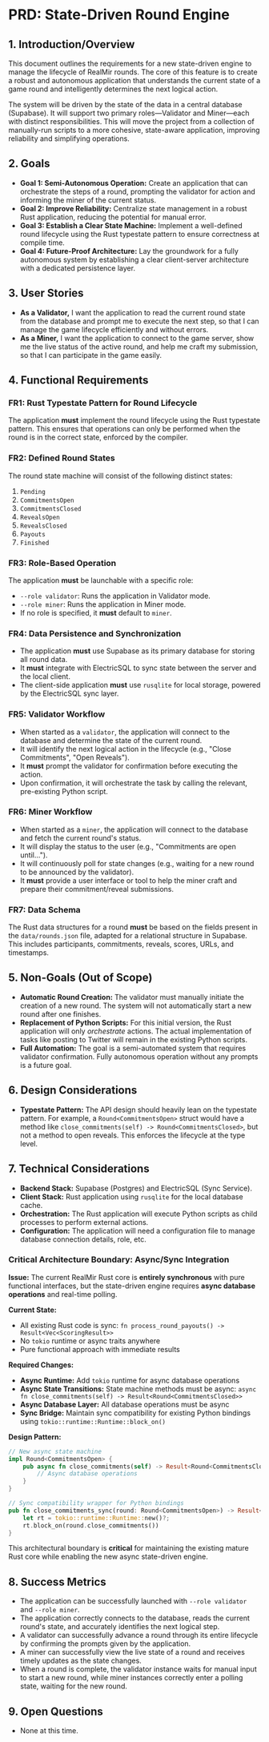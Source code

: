 # PRD: State-Driven Round Engine

## 1. Introduction/Overview

This document outlines the requirements for a new state-driven engine to manage the lifecycle of RealMir rounds. The core of this feature is to create a robust and autonomous application that understands the current state of a game round and intelligently determines the next logical action.

The system will be driven by the state of the data in a central database (Supabase). It will support two primary roles—Validator and Miner—each with distinct responsibilities. This will move the project from a collection of manually-run scripts to a more cohesive, state-aware application, improving reliability and simplifying operations.

## 2. Goals

- **Goal 1: Semi-Autonomous Operation:** Create an application that can orchestrate the steps of a round, prompting the validator for action and informing the miner of the current status.
- **Goal 2: Improve Reliability:** Centralize state management in a robust Rust application, reducing the potential for manual error.
- **Goal 3: Establish a Clear State Machine:** Implement a well-defined round lifecycle using the Rust typestate pattern to ensure correctness at compile time.
- **Goal 4: Future-Proof Architecture:** Lay the groundwork for a fully autonomous system by establishing a clear client-server architecture with a dedicated persistence layer.

## 3. User Stories

- **As a Validator,** I want the application to read the current round state from the database and prompt me to execute the next step, so that I can manage the game lifecycle efficiently and without errors.
- **As a Miner,** I want the application to connect to the game server, show me the live status of the active round, and help me craft my submission, so that I can participate in the game easily.

## 4. Functional Requirements

### FR1: Rust Typestate Pattern for Round Lifecycle
The application **must** implement the round lifecycle using the Rust typestate pattern. This ensures that operations can only be performed when the round is in the correct state, enforced by the compiler.

### FR2: Defined Round States
The round state machine will consist of the following distinct states:
1.  `Pending`
2.  `CommitmentsOpen`
3.  `CommitmentsClosed`
4.  `RevealsOpen`
5.  `RevealsClosed`
6.  `Payouts`
7.  `Finished`

### FR3: Role-Based Operation
The application **must** be launchable with a specific role:
-   `--role validator`: Runs the application in Validator mode.
-   `--role miner`: Runs the application in Miner mode.
-   If no role is specified, it **must** default to `miner`.

### FR4: Data Persistence and Synchronization
-   The application **must** use Supabase as its primary database for storing all round data.
-   It **must** integrate with ElectricSQL to sync state between the server and the local client.
-   The client-side application **must** use `rusqlite` for local storage, powered by the ElectricSQL sync layer.

### FR5: Validator Workflow
-   When started as a `validator`, the application will connect to the database and determine the state of the current round.
-   It will identify the next logical action in the lifecycle (e.g., "Close Commitments", "Open Reveals").
-   It **must** prompt the validator for confirmation before executing the action.
-   Upon confirmation, it will orchestrate the task by calling the relevant, pre-existing Python script.

### FR6: Miner Workflow
-   When started as a `miner`, the application will connect to the database and fetch the current round's status.
-   It will display the status to the user (e.g., "Commitments are open until...").
-   It will continuously poll for state changes (e.g., waiting for a new round to be announced by the validator).
-   It **must** provide a user interface or tool to help the miner craft and prepare their commitment/reveal submissions.

### FR7: Data Schema
The Rust data structures for a round **must** be based on the fields present in the `data/rounds.json` file, adapted for a relational structure in Supabase. This includes participants, commitments, reveals, scores, URLs, and timestamps.

## 5. Non-Goals (Out of Scope)

-   **Automatic Round Creation:** The validator must manually initiate the creation of a new round. The system will not automatically start a new round after one finishes.
-   **Replacement of Python Scripts:** For this initial version, the Rust application will only *orchestrate* actions. The actual implementation of tasks like posting to Twitter will remain in the existing Python scripts.
-   **Full Automation:** The goal is a semi-automated system that requires validator confirmation. Fully autonomous operation without any prompts is a future goal.

## 6. Design Considerations

-   **Typestate Pattern:** The API design should heavily lean on the typestate pattern. For example, a `Round<CommitmentsOpen>` struct would have a method like `close_commitments(self) -> Round<CommitmentsClosed>`, but not a method to open reveals. This enforces the lifecycle at the type level.

## 7. Technical Considerations

-   **Backend Stack:** Supabase (Postgres) and ElectricSQL (Sync Service).
-   **Client Stack:** Rust application using `rusqlite` for the local database cache.
-   **Orchestration:** The Rust application will execute Python scripts as child processes to perform external actions.
-   **Configuration:** The application will need a configuration file to manage database connection details, role, etc.

### Critical Architecture Boundary: Async/Sync Integration

**Issue:** The current RealMir Rust core is **entirely synchronous** with pure functional interfaces, but the state-driven engine requires **async database operations** and real-time polling.

**Current State:**
- All existing Rust code is sync: `fn process_round_payouts() -> Result<Vec<ScoringResult>>`
- No `tokio` runtime or async traits anywhere
- Pure functional approach with immediate results

**Required Changes:**
- **Async Runtime:** Add `tokio` runtime for async database operations
- **Async State Transitions:** State machine methods must be async: `async fn close_commitments(self) -> Result<Round<CommitmentsClosed>>`
- **Async Database Layer:** All database operations must be async
- **Sync Bridge:** Maintain sync compatibility for existing Python bindings using `tokio::runtime::Runtime::block_on()`

**Design Pattern:**
```rust
// New async state machine
impl Round<CommitmentsOpen> {
    pub async fn close_commitments(self) -> Result<Round<CommitmentsClosed>> {
        // Async database operations
    }
}

// Sync compatibility wrapper for Python bindings
pub fn close_commitments_sync(round: Round<CommitmentsOpen>) -> Result<Round<CommitmentsClosed>> {
    let rt = tokio::runtime::Runtime::new()?;
    rt.block_on(round.close_commitments())
}
```

This architectural boundary is **critical** for maintaining the existing mature Rust core while enabling the new async state-driven engine.

## 8. Success Metrics

-   The application can be successfully launched with `--role validator` and `--role miner`.
-   The application correctly connects to the database, reads the current round's state, and accurately identifies the next logical step.
-   A validator can successfully advance a round through its entire lifecycle by confirming the prompts given by the application.
-   A miner can successfully view the live state of a round and receives timely updates as the state changes.
-   When a round is complete, the validator instance waits for manual input to start a new round, while miner instances correctly enter a polling state, waiting for the new round.

## 9. Open Questions
- None at this time. 